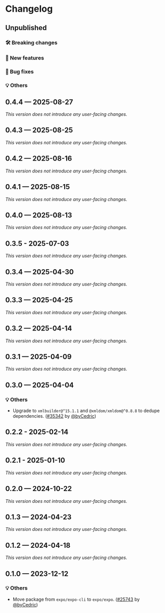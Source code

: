 # Changelog

## Unpublished

### 🛠 Breaking changes

### 🎉 New features

### 🐛 Bug fixes

### 💡 Others

## 0.4.4 — 2025-08-27

_This version does not introduce any user-facing changes._

## 0.4.3 — 2025-08-25

_This version does not introduce any user-facing changes._

## 0.4.2 — 2025-08-16

_This version does not introduce any user-facing changes._

## 0.4.1 — 2025-08-15

_This version does not introduce any user-facing changes._

## 0.4.0 — 2025-08-13

_This version does not introduce any user-facing changes._

## 0.3.5 - 2025-07-03

_This version does not introduce any user-facing changes._

## 0.3.4 — 2025-04-30

_This version does not introduce any user-facing changes._

## 0.3.3 — 2025-04-25

_This version does not introduce any user-facing changes._

## 0.3.2 — 2025-04-14

_This version does not introduce any user-facing changes._

## 0.3.1 — 2025-04-09

_This version does not introduce any user-facing changes._

## 0.3.0 — 2025-04-04

### 💡 Others

- Upgrade to `xmlbuilder@^15.1.1` and `@xmldom/xmldom@^0.8.8` to dedupe dependencies. ([#35342](https://github.com/expo/expo/pull/35342) by [@byCedric](https://github.com/byCedric))

## 0.2.2 - 2025-02-14

_This version does not introduce any user-facing changes._

## 0.2.1 - 2025-01-10

_This version does not introduce any user-facing changes._

## 0.2.0 — 2024-10-22

_This version does not introduce any user-facing changes._

## 0.1.3 — 2024-04-23

_This version does not introduce any user-facing changes._

## 0.1.2 — 2024-04-18

_This version does not introduce any user-facing changes._

## 0.1.0 — 2023-12-12

### 💡 Others

- Move package from `expo/expo-cli` to `expo/expo`. ([#25743](https://github.com/expo/expo/pull/25743) by [@byCedric](https://github.com/byCedric))
